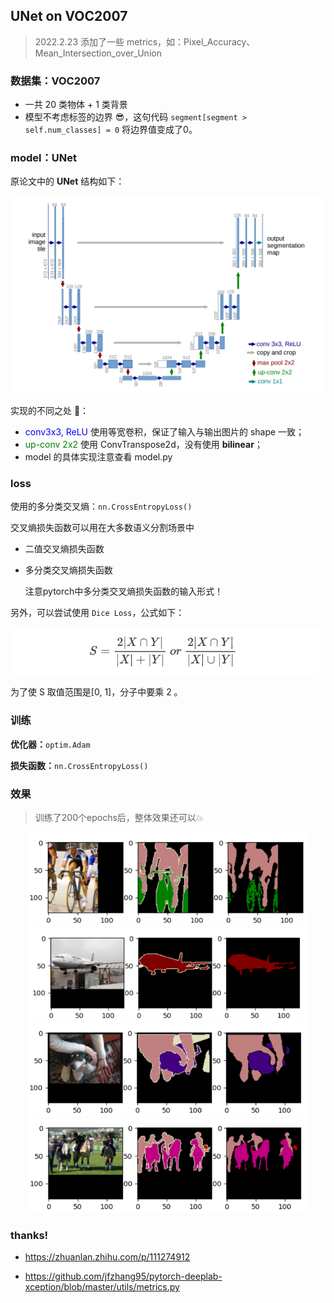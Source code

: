 ## UNet on VOC2007

> 2022.2.23 添加了一些 metrics，如：Pixel_Accuracy、Mean_Intersection_over_Union

### 数据集：VOC2007

- 一共 20 类物体 + 1 类背景
- 模型不考虑标签的边界 😎，这句代码 `segment[segment > self.num_classes] = 0` 将边界值变成了0。

### model：UNet

原论文中的 **UNet** 结构如下：

<img src="images\UNET.png" style="zoom:60%;" />

实现的不同之处 👏：

- <font color=blue>conv3x3, ReLU </font>使用等宽卷积，保证了输入与输出图片的 shape 一致；
- <font color=green>up-conv 2x2</font> 使用 ConvTranspose2d，没有使用 **bilinear**；
- model 的具体实现注意查看 model.py

### loss

使用的多分类交叉熵：`nn.CrossEntropyLoss()`

交叉熵损失函数可以用在大多数语义分割场景中

- 二值交叉熵损失函数

- 多分类交叉熵损失函数

  注意pytorch中多分类交叉熵损失函数的输入形式！

另外，可以尝试使用 `Dice Loss`，公式如下：

<img src="images\dice loss.png" style="zoom:70%;" />

为了使 S 取值范围是[0, 1]，分子中要乘 2 。

### 训练

**优化器：**`optim.Adam`

**损失函数：**`nn.CrossEntropyLoss()`

### 效果

> 训练了200个epochs后，整体效果还可以💥

<div align="center">
    <img src="images/img_seg_pred.png" height="150" width="450" ><br>
    <img src="images/img_seg_pred1.png" height="150" width="450" ><br>
    <img src="images/img_seg_pred2.png" height="150" width="450" ><br>
    <img src="images/img_seg_pred3.png" height="150" width="450" ><br>
</div>

### thanks!
- https://zhuanlan.zhihu.com/p/111274912

- https://github.com/jfzhang95/pytorch-deeplab-xception/blob/master/utils/metrics.py

